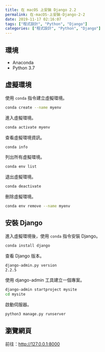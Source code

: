 ```yaml
---
title: 在 macOS 上安裝 Django 2.2
permalink: 在-macOS-上安裝-Django-2-2
date: 2019-11-17 02:16:07
tags: ["程式設計", "Python", "Django"]
categories: ["程式設計", "Python", "Django"]
---
```


## 環境

- Anaconda
- Python 3.7

## 虛擬環境

使用 `conda` 指令建立虛擬環境。

```BASH
conda create --name myenv
```

進入虛擬環境。

```BASH
conda activate myenv
```

查看虛擬環境資訊。

```BASH
conda info
```

列出所有虛擬環境。

```BASH
conda env list
```

退出虛擬環境。

```BASH
conda deactivate
```

刪除虛擬環境。

```BASH
conda env remove --name myenv
```

## 安裝 Django

進入虛擬環境後，使用 `conda` 指令安裝 Django。

```BASH
conda install django
```

查看 Django 版本。

```BASH
django-admin.py version
2.2.5
```

使用 django-admin 工具建立一個專案。

```BASH
django-admin startproject mysite
cd mysite
```

啟動伺服器。

```BASH
python3 manage.py runserver
```

## 瀏覽網頁

前往：<http://127.0.0.1:8000>
